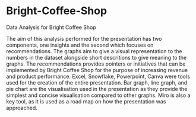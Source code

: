 # Bright-Coffee-Shop
Data Analysis for Bright Coffee Shop

The aim of this analysis performed for the presentation has two components, one insights and the second which focuses on recommendations. The graphs aim to give a visual representation to the numbers in the dataset alongside short descritions to give meaning to the graphs. The recommendations provides pointers or initiatives that can be implemented by Bright Coffee Shop for the purpose of increasing revenue and product performance. Excel, Snowflake, Powerpoint, Canva were tools used for the creation of the entire presentation. Bar graph, line graph, and pie chart are the visualisation used in the presentation as they provide the simplest and concise visualisation compared to other graphs. Miro is also a key tool, as it is used as a road map on how the presentation was approached.
